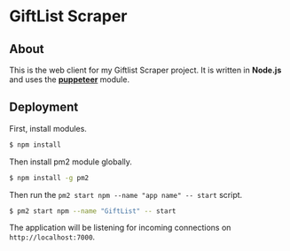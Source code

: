 GiftList Scraper
=======================

## About
This is the web client for my Giftlist Scraper project. It is written in **Node.js** and uses the [**puppeteer**](https://github.com/puppeteer/puppeteer) module.

## Deployment
First, install modules.

``` bash
$ npm install
```

Then install pm2 module globally.

``` bash
$ npm install -g pm2
```

Then run the `pm2 start npm --name "app name" -- start` script.

``` bash
$ pm2 start npm --name "GiftList" -- start
```

The application will be listening for incoming connections on `http://localhost:7000`.

